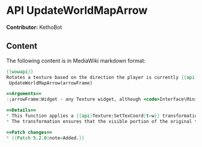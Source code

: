 # API UpdateWorldMapArrow

**Contributor:** KethoBot

## Content

The following content is in MediaWiki markdown format:

```mediawiki
{{wowapi}}
Rotates a texture based on the direction the player is currently {{api|GetPlayerFacing|facing}}.
 UpdateWorldMapArrow(arrowFrame)

==Arguments==
:;arrowFrame:Widget - any Texture widget, although <code>Interface\Minimap\MinimapArrow</code> is the intended texture.

==Details==
* This function applies a {{api|Texture:SetTexCoord|t=w}} transformation rotating the texture.
* The transformation ensures that the visible portion of the original texture remains of a consistent size. This size is slightly smaller than the original (unrotated) texture.

==Patch changes==
* {{Patch 5.2.0|note=Added.}}
```